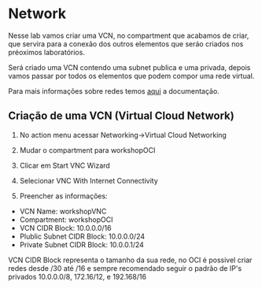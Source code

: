 # Network

Nesse lab vamos criar uma VCN, no compartment que acabamos de criar, que servira para a conexão dos outros elementos que seráo criados nos préoximos laboratórios.

Será criado uma VCN contendo uma subnet publica e uma privada, depois vamos passar por todos os elementos que podem compor uma rede virtual.

Para mais informações sobre redes temos [aqui](https://docs.cloud.oracle.com/en-us/iaas/Content/Network/Concepts/overview.htm) a documentação.

## Criação de uma VCN (Virtual Cloud Network)

1. No action menu acessar Networking->Virtual Cloud Networking

2. Mudar o compartment para workshopOCI

3. Clicar em Start VNC Wizard

4. Selecionar VNC With Internet Connectivity

5. Preencher as informações:

- VCN Name: workshopVNC
- Compartment: workshopOCI
- VCN CIDR Block: 10.0.0.0/16
- Plublic Subnet CIDR Block: 10.0.0.0/24
- Private Subnet CIDR Block: 10.0.0.1/24

VCN CIDR Block representa o tamanho da sua rede, no OCI é possivel criar redes desde /30 até /16 e sempre recomendado seguir o padrão de IP's privados 10.0.0.0/8, 172.16/12, e 192.168/16


